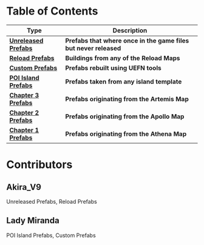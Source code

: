 # Table of Contents

| Type | Description |
|-----------------------------------------|-----------------|
|**[Unreleased Prefabs](Page_Unreleased_Prefabs.md)**<br>|**Prefabs that where once in the game files but never released**|
|**[Reload Prefabs](SpawnerTexts/Prefab_Reload_DustyDocks_WarehouseA.txt)**<br>|**Buildings from any of the Reload Maps**|
|**[Custom Prefabs](SpawnerTexts/Prefab_Reload_DustyDocks_WarehouseA.txt)**<br>|**Prefabs rebuilt using UEFN tools**|
|**[POI Island Prefabs](SpawnerTexts/Prefab_Reload_DustyDocks_WarehouseA.txt)**<br>|**Prefabs taken from any island template**|
|**[Chapter 3 Prefabs](SpawnerTexts/Prefab_Reload_DustyDocks_WarehouseA.txt)**<br>|**Prefabs originating from the Artemis Map**|
|**[Chapter 2 Prefabs](SpawnerTexts/Prefab_Reload_DustyDocks_WarehouseA.txt)**<br>|**Prefabs originating from the Apollo Map**|
|**[Chapter 1 Prefabs](SpawnerTexts/Prefab_Reload_DustyDocks_WarehouseA.txt)**<br>|**Prefabs originating from the Athena Map**|

# Contributors

## Akira_V9
Unreleased Prefabs, Reload Prefabs
## Lady Miranda
POI Island Prefabs, Custom Prefabs